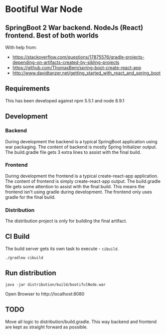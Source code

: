 # Bootiful War Node

## SpringBoot 2 War backend. NodeJs (React) frontend. Best of both worlds

With help from:

* https://stackoverflow.com/questions/17875576/gradle-projects-depending-on-artifacts-created-by-sibling-projects
* https://github.com/ThomasBem/spring-boot-create-react-app
* http://www.davidtanzer.net/getting_started_with_react_and_spring_boot

## Requirements

This has been developed against npm 5.5.1 and node 8.9.1

## Development

### Backend

During development the backend is a typical SpringBoot application using war packaging. The content of backend is mostly Spring Initializer output. The build.gradle file gets 3 extra lines to assist with the final build.

### Frontend

During development the frontend is a typical create-react-app application. The content of frontend is simply create-react-app output. The build.gradle file gets some attention to assist with the final build. This means the frontend isn't using gradle during development. The frontend only uses gradle for the final build.

### Distribution

The distribution project is only for building the final artifact.

## CI Build

The build server gets its own task to execute - `cibuild`.

```
./gradlew cibuild
```

## Run distribution

```
java -jar distribution/build/bootifulNode.war
```

Open Browser to http://localhost:8080

## TODO

Move all logic to distribution/build.gradle. This way backend and frontend are kept as straight forward as possible.

